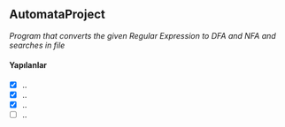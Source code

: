 ## AutomataProject

*Program that converts the given Regular Expression to DFA and NFA and searches in file*

#### **Yapılanlar**
- [x] ..
- [x] ..
- [x] ..
- [ ] ..
